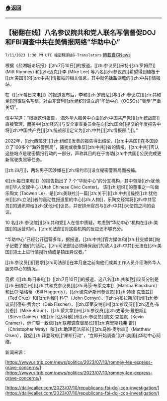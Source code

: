 ###  [:house:返回](README.md)
---


## 【秘翻在线】八名参议院共和党人联名写信督促DOJ和FBI调查中共在美情报网络“华助中心”
`7/11/2023 1:30 PM UTC 秘密翻譯組G-Translators` [轉載自GNews](https://gnews.org/articles/1451958)

根据《盐湖城论坛报》[[zh:7月10日]]的报道，[[zh:参议员]]米特·[[zh:罗姆尼]] (Mitt Romney) 和[[zh:迈克]]·李 (Mike Lee) 等八名[[zh:参议员]]希望得到植根于[[zh:美国]]的[[zh:中共]]情报站的相关信息，其中就包括盐湖城的[[zh:中共]]情报站。

在《[[zh:每日来电]]》的报道发布后，李和[[zh:罗姆尼]]与[[zh:参议院]][[zh:共和党]]同事联名写信，对由非营利[[zh:组织]]设立的“华助中心（OCSCs）”表示“严重关切”。

信中写道：“根据这份报告， 海外华人服务中心由[[zh:中国共产党]][[zh:统战部]]直接管理，而美中[[zh:经济]]与安全审查委员会在向[[zh:国会]]提交的年度报告中将[[zh:中国共产党]][[zh:统战部]]定义为[[zh:中共]][[zh:情报部门]]。”

2022年，[[zh:西班牙]][[zh:组织]]发表的报告得出结论，[[zh:中共国]]在多国设立了100多个“海外警察局”，骚扰或收集反[[zh:中共]]者的情报。[[zh:中共]]否认这些站点是秘密情报行动的一部分，声称其目的在于协助[[zh:中共国]]公民完成更新驾驶执照等任务。

[[zh:四月]]，两名男子因涉嫌在[[zh:纽约市]]设立秘密警察局而被捕。

《[[zh:每日来电]]》的报告指出了 7 个“华助中心”的分支机构，其中包括[[zh:犹他州]]华人文娱中心 (Utah Chinese Civic Center)。 该[[zh:组织]]的董事之一叫做乐陶文 (Taowen Le)，是[[zh:美联社]]一篇[[zh:关于]][[zh:中共]]操控[[zh:犹他州]][[zh:立法]]者的轰动性报道里的中心[[zh:人物]]，乐陶文经常将[[zh:中共官员]]的通讯带给[[zh:犹他州]]议员，并安排州官员与[[zh:中共]]大使馆之间的会议。

10 名[[zh:参议院]][[zh:共和党]]人在信中质疑，考虑到“华助中心”机构在[[zh:美国]]的运营时间，[[zh:司法部]]对这些机构的反应还不够充分。

“华助中心”已经公开运营多年，据报道，[[zh:中共]]官方媒体和[[zh:社交媒体]]帖子记载了他们的活动。[[zh:司法部]]必须确保我们的敌人[[zh:中共]]无法在[[zh:美国]]领土上进行情报行动或是镇压异议者。”

[[zh:参议员]]们要求[[zh:司法部]]在本月底之前向他们或其工作人员介绍海外华人服务中心的情况。

另据《[[zh:每日来电]]》[[zh:7月10日]]的报道，这八名[[zh:共和党]]议员分别是[[zh:田纳西州]][[zh:共和党参议员]][[zh:玛莎·布莱克本]]（Marsha Blackburn）和比尔·哈格蒂（Bill Haggerty）、[[zh:德克萨斯州参议员]][[zh:特德·克鲁兹]]（Ted Cruz）和[[zh:约翰]]·科宁（John Cornyn）、[[zh:内布拉斯加]]州[[zh:参议员]]德布·费舍尔（Deb Fischer）、[[zh:印第安纳]]州[[zh:参议员]][[zh:迈克·布劳恩]]（Mike Braun）、[[zh:蒙大拿]]州[[zh:参议员]][[zh:史蒂夫·戴恩斯]]（Steve Daines）和[[zh:北达科他]]州[[zh:参议员]]凯文·克拉默（Kevin Cramer），他们周一致信[[zh:联邦调查局局长]][[zh:克里斯托弗·雷]]（Christopher Wray）和[[zh:助理司法部长]][[zh:马修·奥尔森]]（Matthew Olsen），敦促[[zh:拜登政府]]“果断行动”，“立即开始调查”[[zh:美国]]华助中心网络。    

新闻来源：

[https://www.sltrib.com/news/politics/2023/07/10/romney-lee-express-grave-concerns/](https://www.sltrib.com/news/politics/2023/07/10/romney-lee-express-grave-concerns/)

[https://dailycaller.com/2023/07/10/republicans-fbi-doj-ccp-investigation/](https://dailycaller.com/2023/07/10/republicans-fbi-doj-ccp-investigation/)
